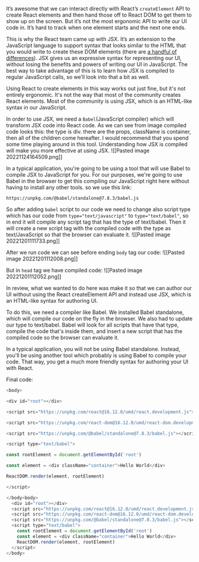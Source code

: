 It’s awesome that we can interact directly with React’s `createElement` API to create React elements and then hand those off to React DOM to get them to show up on the screen. But it’s not the most ergonomic API to write our UI code in. It’s hard to track when one element starts and the next one ends.

This is why the React team came up with JSX. It’s an extension to the JavaScript language to support syntax that looks similar to the HTML that you would write to create these DOM elements (there are [a handful of differences](https://reactjs.org/docs/dom-elements.html)). JSX gives us an expressive syntax for representing our UI, without losing the benefits and powers of writing our UI in JavaScript. The best way to take advantage of this is to learn how JSX is compiled to regular JavaScript calls, so we’ll look into that a bit as well.

Using React to create elements in this way works out just fine, but it's not entirely ergonomic. It's not the way that most of the community creates React elements. Most of the community is using JSX, which is an HTML-like syntax in our JavaScript.

In order to use JSX, we need a `Babel`(JavaScript compiler) which will transform JSX code into React code. As we can see from image compiled code looks this: the type is div. there are the props, className is container, then all of the children come hereafter. I would recommend that you spend some time playing around in this tool. Understanding how JSX is compiled will make you more effective at using JSX. 
![[Pasted image 20221124164509.png]]

In a typical application, you're going to be using a tool that will use Babel to compile JSX to JavaScript for you. For our purposes, we're going to use Babel in the browser to get this compiling our JavaScript right here without having to install any other tools. so we use this link:
```
https://unpkg.com/@babel/standalone@7.8.3/babel.js
```

So after adding `babel` script to our code we need to change also script type which has our code from `type="text/javascript"` to `type="text/babel"`, so in end it will compile any script tag that has the type of text/babel. Then it will create a new script tag with the compiled code with the type as text/JavaScript so that the browser can evaluate it.
![[Pasted image 20221201111733.png]]

After we run code we can see before ending `body` tag our code:
![[Pasted image 20221201112008.png]]

But in `head` tag we have compiled code:
![[Pasted image 20221201112052.png]]

In review, what we wanted to do here was make it so that we can author our UI without using the React createElement API and instead use JSX, which is an HTML-like syntax for authoring UI.

To do this, we need a compiler like Babel. We installed Babel standalone, which will compile our code on the fly in the browser. We also had to update our type to text/babel. Babel will look for all scripts that have that type, compile the code that's inside them, and insert a new script that has the compiled code so the browser can evaluate it.

In a typical application, you will not be using Babel standalone. Instead, you'll be using another tool which probably is using Babel to compile your code. That way, you get a much more friendly syntax for authoring your UI with React.

Final code:
```js
<body>

<div id="root"></div>

<script src="https://unpkg.com/react@16.12.0/umd/react.development.js"></script>

<script src="https://unpkg.com/react-dom@16.12.0/umd/react-dom.development.js"></script>

<script src="https://unpkg.com/@babel/standalone@7.8.3/babel.js"></script>

<script type="text/babel">

const rootElement = document.getElementById('root')

const element = <div className="container">Hello World</div>

ReactDOM.render(element, rootElement)

</script>

</body<body>
  <div id="root"></div>
  <script src="https://unpkg.com/react@16.12.0/umd/react.development.js"></script>
  <script src="https://unpkg.com/react-dom@16.12.0/umd/react-dom.development.js"></script>
  <script src="https://unpkg.com/@babel/standalone@7.8.3/babel.js"></script>
  <script type="text/babel">
    const rootElement = document.getElementById('root')
    const element = <div className="container">Hello World</div>
    ReactDOM.render(element, rootElement)
  </script>
</body>
```

